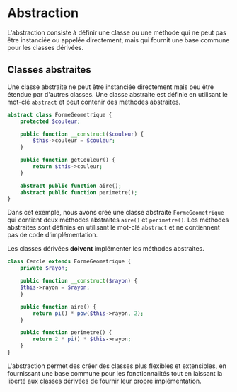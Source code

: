 # Abstraction

L'abstraction consiste à définir une classe ou une méthode qui ne peut pas être instanciée ou appelée directement, mais qui fournit une base commune pour les classes dérivées.

## Classes abstraites

Une classe abstraite ne peut être instanciée directement mais peu être étendue par d'autres classes.
Une classe abstraite est définie en utilisant le mot-clé `abstract` et peut contenir des méthodes abstraites.

```php
abstract class FormeGeometrique {
    protected $couleur;

    public function __construct($couleur) {
        $this->couleur = $couleur;
    }

    public function getCouleur() {
        return $this->couleur;
    }

    abstract public function aire();
    abstract public function perimetre();
}
```
Dans cet exemple, nous avons créé une classe abstraite `FormeGeometrique` qui contient deux méthodes abstraites `aire()` et `perimetre()`. Les méthodes abstraites sont définies en utilisant le mot-clé `abstract` et ne contiennent pas de code d'implémentation.

Les classes dérivées **doivent** implémenter les méthodes abstraites.

```php
class Cercle extends FormeGeometrique {
    private $rayon;

    public function __construct($rayon) {
    $this->rayon = $rayon;
    }

    public function aire() {
        return pi() * pow($this->rayon, 2);
    }

    public function perimetre() {
        return 2 * pi() * $this->rayon;
    }
}
```

L'abstraction permet des créer des classes plus flexibles et extensibles, en fournissant une base commune pour les fonctionnalités tout en laissant la liberté aux classes dérivées de fournir leur propre implémentation.

